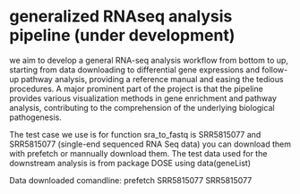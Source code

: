 # generalized RNAseq analysis pipeline (under development)

we aim to develop a general RNA-seq analysis workflow from bottom to up, starting from data downloading to differential gene expressions and follow-up pathway analysis, providing a reference manual and easing the tedious procedures. A major prominent part of the project is that the pipeline provides various visualization methods in gene enrichment and pathway analysis, contributing to the comprehension of the underlying biological pathogenesis. 



The test case we use is for function sra_to_fastq is SRR5815077 and SRR5815077 (single-end sequenced RNA Seq data) you can download them with prefetch or mannually download them. The test data used for the downstream analysis is from package DOSE using data(geneList)

Data downloaded comandline: prefetch SRR5815077 SRR5815077
